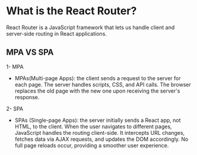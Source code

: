 # What is the React Router?

React Router is a JavaScript framework that lets us handle client and server-side routing in React applications.

## MPA VS SPA

1- MPA

- MPAs(Multi-page Apps): the client sends a request to the server for each page. The server handles scripts, CSS, and API calls. The browser replaces the old page with the new one upon receiving the server's response.

2- SPA

- SPAs (Single-page Apps): the server initially sends a React app, not HTML, to the client. When the user navigates to different pages, JavaScript handles the routing client-side. It intercepts URL changes, fetches data via AJAX requests, and updates the DOM accordingly. No full page reloads occur, providing a smoother user experience.
